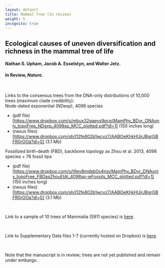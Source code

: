 ```yaml
---
layout: default
title: Mammal Tree (In review)
weight: 5
incognito: true
---
```


## Ecological causes of uneven diversification and richness in the mammal tree of life
#### Nathan S. Upham, Jacob A. Esselstyn, and Walter Jetz.
#### In Review, _Nature_.


<br />

Links to the consensus trees from the DNA-only distributions of 10,000 trees (maximum clade credibility):   
   Node-dated exponential (NDexp), 4098 species
   - (pdf file)[https://www.dropbox.com/s/mbux32gaeys9qcp/MamPhy_BDvr_DNAonly_topoFree_NDexp_4098sp_MCC_plotted.pdf?dl=1] (150 inches long)
   - (nexus files)[https://www.dropbox.com/sh/l12fe802b1wcvz7/AABOeKhkHUirJBgrGBFR0rOOa?dl=0] (3.1 Mb)

   Fossilized birth-death (FBD), backbone topology as Zhou et al. 2013, 4098 species + 76 fossil tips
   - (pdf file)[https://www.dropbox.com/s/t9ev8mdeb0s4jnp/MamPhy_BDvr_DNAonly_topoFree_FBDasZhouEtAl_4098sp-wFossils_MCC_plotted.pdf?dl=1] (150 inches long)
   - (nexus files)[https://www.dropbox.com/sh/l12fe802b1wcvz7/AABOeKhkHUirJBgrGBFR0rOOa?dl=0] (3.1 Mb)


<br />

Link to a sample of 10 trees of Mammalia (5911 species) is [here](https://data.vertlife.org/mammaltree/MamPhy_fullPosterior_BDvr_pcsFIXED_NDexp_sample10.trees.zip). 

<br />

Link to Supplementary Data files 1-7 (currently hosted on Dropbox) is [here](https://www.dropbox.com/sh/xgdg5a1xlcduk7h/AAB2s6PCtX3R48k_zkth7QoGa?dl=0). 

<br />


Note that the manuscript is in review; trees are not yet published and remain under embargo.
